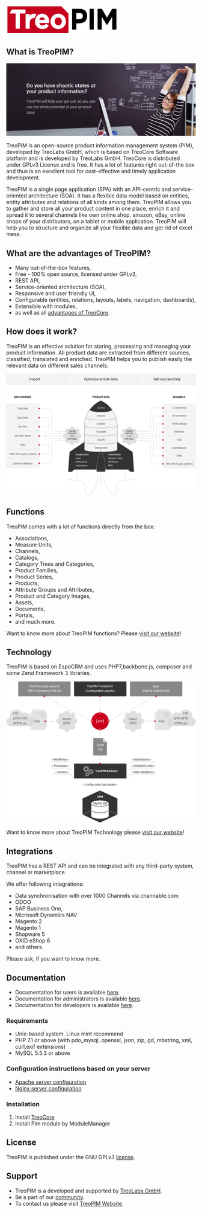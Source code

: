 ![treopim_h80](docs/_assets/treopim_h80.png)

## What is TreoPIM?

![anne](docs/_assets/zs_ft_19_01_2018_employee_eng2.png)

TreoPIM is an open-source product information management system (PIM), developed by TreoLabs GmbH, which is based on TreoCore Software platform and is developed by TreoLabs GmbH. TreoCore is distributed under GPLv3 License and is free. It has a lot of features right out-of-the box and thus is an excellent tool for cost-effective and timely application development.

TreoPIM is a single page application (SPA) with an API-centric and service-oriented architecture (SOA). It has a flexible data model based on entities, entity attributes and relations of all kinds among them. TreoPIM allows you to gather and store all your product content in one place, enrich it and spread it to several channels like own online shop, amazon, eBay, online shops of your distributors, on a tablet or mobile application. TreoPIM will help you to structure and organize all your flexible data and get rid of excel mess. 

## What are the advantages of TreoPIM?
- Many out-of-the-box features,
- Free - 100% open source, licensed under GPLv3,
- REST API,
- Service-oriented architecture (SOA),
- Responsive and user friendly UI,
- Configurable (entities, relations, layouts, labels, navigation, dashboards),
- Extensible with modules,
- as well as all [advantages of TreoCore](https://github.com/treolabs/treocore).

## How does it work?
TreoPIM is an effective solution for storing, processing and managing your product information. All product data are extracted from different sources, classified, translated and enriched. TreoPIM helps you to publish easily the relevant data on different sales channels. 

![unctions_banne](docs/_assets/how_it_works_scheme_en.png)

## Functions

TreoPIM comes with a lot of functions directly from the box:
- Associations,
- Measure Units,
- Channels,
- Catalogs,
- Category Trees and Categories,
- Product Families,
- Product Series,
- Products,
- Attribute Groups and Attributes,
- Product and Category Images,
- Assets,
- Documents,
- Portals,
- and much more.


Want to know more about TreoPIM functions? Please [visit our website](http://treopim.com)!

## Technology

TreoPIM is based on EspoCRM and uses PHP7,backbone.js, composer and some Zend Framework 3 libraries.

![Technology_schem](docs/_assets/technologie_scheme_eng.png)

Want to know more about TreoPIM Technology please [visit our website](http://treopim.com)!

## Integrations

TreoPIM has a REST API and can be integrated with any third-party system, channel or marketplace. 

We offer following integrations:
- Data synchronisation with over 1000 Channels via channable.com
- ODOO
- SAP Business One,
- Microsoft Dynamics NAV
- Magento 2
- Magento 1
- Shopware 5
- OXID eShop 6
- and others.

Please ask, if you want to know more.

## Documentation

- Documentation for users is available [here](docs/).
- Documentation for administrators is available [here](docs/en/administration/).
- Documentation for developers is available [here](docs/).

### Requirements

* Unix-based system. Linux mint recommend
* PHP 7.1 or above (with pdo_mysql, openssl, json, zip, gd, mbstring, xml, curl,exif extensions)
* MySQL 5.5.3 or above

### Configuration instructions based on your server
* [Apache server configuration](https://github.com/treolabs/treocore/blob/master/docs/en/administration/apache-server-configuration.md)
* [Nginx server configuration](https://github.com/treolabs/treocore/blob/master/docs/en/administration/nginx-server-configuration.md)

### Installation
1. Install [TreoCore](https://github.com/treolabs/treocore#installation)
2. Install Pim module by ModuleManager
     
## License

TreoPIM is published under the GNU GPLv3 [license](LICENSE.txt).

## Support

- TreoPIM is a developed and supported by [TreoLabs GmbH](https://treolabs.com/).
- Be a part of our [community](https://community.treolabs.com/).
- To contact us please visit [TreoPIM Website](http://treopim.com).
